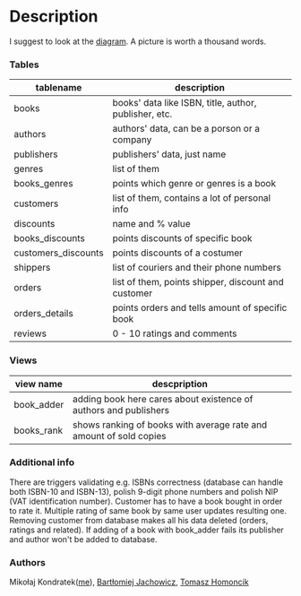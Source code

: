 # Description
I suggest to look at the [diagram](https://github.com/mkondratek/Bookstore-Database-Design/blob/master/diagram.png). A picture is worth a thousand words.
### Tables
|tablename|description|
|----------|----------|
|books|books' data like ISBN, title, author, publisher, etc.|
|authors|authors' data, can be a porson or a company|
|publishers|publishers' data, just name|
|genres|list of them|
|books_genres|points which genre or genres is a book|
|customers|list of them, contains a lot of personal info|
|discounts|name and % value|
|books_discounts|points discounts of specific book|
|customers_discounts|points discounts of a costumer|
|shippers|list of couriers and their phone numbers|
|orders|list of them, points shipper, discount and customer|
|orders_details|points orders and tells amount of specific book|
|reviews|0 - 10 ratings and comments|
### Views
|view name|descpription|
|-|-|
|book_adder|adding book here cares about existence of authors and publishers|
|books_rank|shows ranking of books with average rate and amount of sold copies|

### Additional info
There are triggers validating e.g. ISBNs correctness (database can handle both ISBN-10 and ISBN-13), polish 9-digit phone numbers and polish NIP (VAT identification number).
Customer has to have a book bought in order to rate it. Multiple rating of same book by same user updates resulting one.
Removing customer from database makes all his data deleted (orders, ratings and related).
If adding of a book with book_adder fails its publisher and author won't be added to database.
### Authors
Mikołaj Kondratek([me](https://github.com/mkondratek/)), [Bartłomiej Jachowicz](https://github.com/BartekJachowicz), [Tomasz Homoncik](https://github.com/thomoncik)
